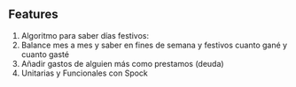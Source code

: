 ## Features

1) Algoritmo para saber días festivos:
2) Balance mes a mes y saber en fines de semana y festivos cuanto gané y cuanto gasté
3) Añadir gastos de alguien más como prestamos (deuda)
4) Unitarias y Funcionales con Spock